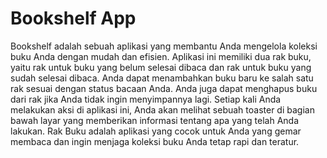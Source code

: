 # Bookshelf App

Bookshelf adalah sebuah aplikasi yang membantu Anda mengelola koleksi buku Anda dengan mudah dan efisien.
Aplikasi ini memiliki dua rak buku, yaitu rak untuk buku yang belum selesai dibaca dan rak untuk buku yang sudah selesai dibaca.
Anda dapat menambahkan buku baru ke salah satu rak sesuai dengan status bacaan Anda. Anda juga dapat menghapus buku dari rak jika Anda tidak ingin menyimpannya lagi.
Setiap kali Anda melakukan aksi di aplikasi ini, Anda akan melihat sebuah toaster di bagian bawah layar yang memberikan informasi tentang apa yang telah Anda lakukan.
Rak Buku adalah aplikasi yang cocok untuk Anda yang gemar membaca dan ingin menjaga koleksi buku Anda tetap rapi dan teratur.
